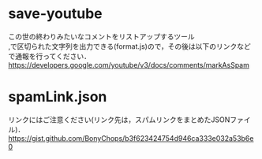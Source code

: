 # save-youtube
この世の終わりみたいなコメントをリストアップするツール  
,で区切られた文字列を出力できる(format.js)ので，その後は以下のリンクなどで通報を行ってください．  
https://developers.google.com/youtube/v3/docs/comments/markAsSpam

# spamLink.json
リンクにはご注意ください(リンク先は，スパムリンクをまとめたJSONファイル)．
https://gist.github.com/BonyChops/b3f623424754d946ca333e032a53b6e0